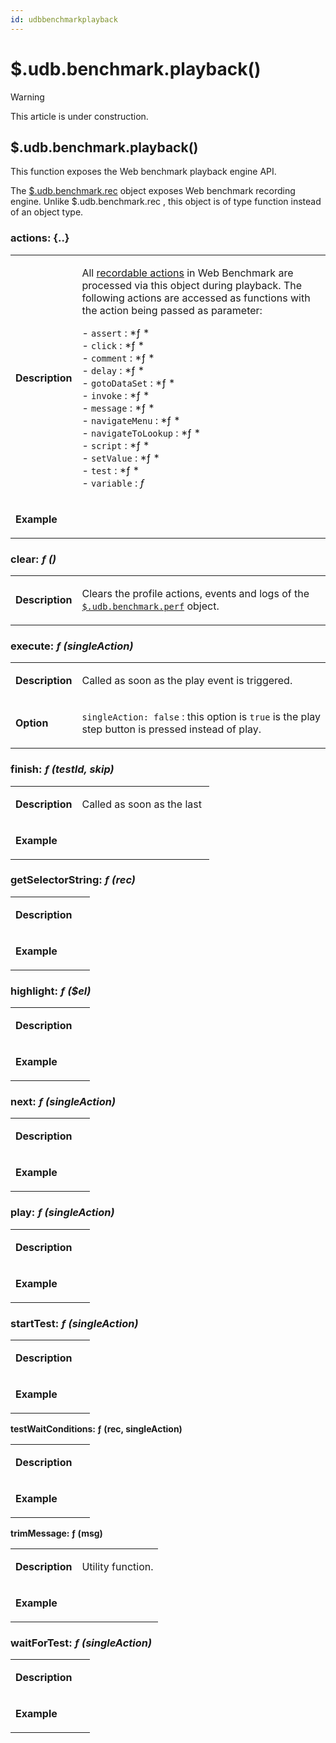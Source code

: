 ```yaml
---
id: udbbenchmarkplayback
---
```


# $.udb.benchmark.playback()



> [!WARNING]
> This article is under construction.

## **$.udb.benchmark.playback()**


This function exposes the Web benchmark playback engine API.

The [$.udb.benchmark.rec](#) object exposes Web benchmark recording engine. Unlike $.udb.benchmark.rec , this object is of type function instead of an object type. 

### actions: {..}

|        |        |
|--------|--------|
|**Description**|<p>All [recordable actions](/docs/Web%20and%20app%20UIs/Web%20Benchmark%20recordable%20actions) in Web Benchmark are processed via this object during playback. The following actions are accessed as functions with the action being passed as parameter:</p><p>- `assert` : *ƒ *<br/>- `click` : *ƒ *<br/>- `comment` : *ƒ *<br/>- `delay` : *ƒ *<br/>- `gotoDataSet` : *ƒ *<br/>- `invoke` : *ƒ *<br/>- `message` : *ƒ *<br/>- `navigateMenu` : *ƒ *<br/>- `navigateToLookup` : *ƒ *<br/>- `script` : *ƒ *<br/>- `setValue` : *ƒ *<br/>- `test` : *ƒ *<br/>- `variable` : *ƒ*<br/></p>|
|**Example**|<p> </p>|



### clear: *ƒ ()*

|        |        |
|--------|--------|
|**Description**|<p>Clears the profile actions, events and logs of the [`$.udb.benchmark.perf`](#) object.</p>|



### execute: *ƒ (singleAction)*

|        |        |
|--------|--------|
|**Description**|<p>Called as soon as the play event is triggered.</p>|
|**Option**|<p>`singleAction: false` : this option is `true` is the play step button is pressed instead of play.</p>|



### finish: *ƒ (testId, skip)*

|        |        |
|--------|--------|
|**Description**|<p>Called as soon as the last </p>|
|**Example**|<p> </p>|



### getSelectorString: *ƒ (rec)*

|        |        |
|--------|--------|
|**Description**|<p> </p>|
|**Example**|<p> </p>|



### highlight: *ƒ ($el)*

|        |        |
|--------|--------|
|**Description**|<p> </p>|
|**Example**|<p> </p>|



### next: *ƒ (singleAction)*

|        |        |
|--------|--------|
|**Description**|<p> </p>|
|**Example**|<p> </p>|



### play: *ƒ (singleAction)*

|        |        |
|--------|--------|
|**Description**|<p> </p>|
|**Example**|<p> </p>|



### startTest: *ƒ (singleAction)*

|        |        |
|--------|--------|
|**Description**|<p> </p>|
|**Example**|<p> </p>|



**testWaitConditions: ƒ (rec, singleAction)**

|        |        |
|--------|--------|
|**Description**|<p> </p>|
|**Example**|<p> </p>|



**trimMessage: ƒ (msg)**

|        |        |
|--------|--------|
|**Description**|<p>Utility function.</p>|
|**Example**|<p> </p>|



### waitForTest: *ƒ (singleAction)*

|        |        |
|--------|--------|
|**Description**|<p> </p>|
|**Example**|<p> </p>|
